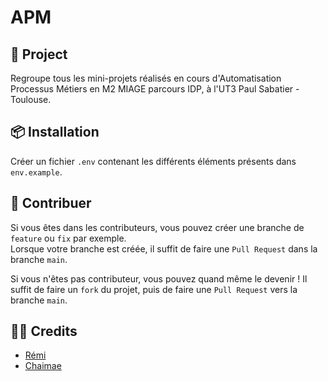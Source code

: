 # APM

## 🚀 Project
Regroupe tous les mini-projets réalisés en cours d'Automatisation Processus Métiers en M2 MIAGE parcours IDP, à l'UT3 Paul Sabatier - Toulouse.

## 📦 Installation
Créer un fichier `.env` contenant les différents éléments présents dans `env.example`.

## 🤝 Contribuer
Si vous êtes dans les contributeurs, vous pouvez créer une branche de `feature` ou `fix` par exemple.\
Lorsque votre branche est créée, il suffit de faire une `Pull Request` dans la branche `main`.

Si vous n'êtes pas contributeur, vous pouvez quand même le devenir ! Il suffit de faire un `fork` du projet, puis de faire une `Pull Request` vers la branche `main`.

## 🧑‍💻 Credits
- [Rémi](https://github.com/RemiSaurel)
- [Chaimae](https://github.com/lempichaimae)
